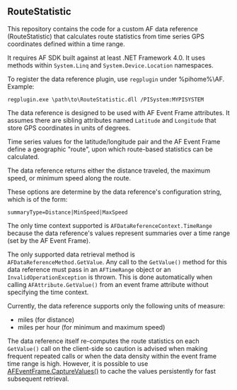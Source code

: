 ## RouteStatistic
This repository contains the code for a custom AF data reference (RouteStatistic) that calculates route statistics from time series GPS coordinates defined within a time range.

It requires AF SDK built against at least .NET Framework 4.0. It uses methods within `System.Linq` and `System.Device.Location` namespaces.

To register the data reference plugin, use `regplugin` under %pihome%\AF\. Example:

```
regplugin.exe \path\to\RouteStatistic.dll /PISystem:MYPISYSTEM
```

The data reference is designed to be used with AF Event Frame attributes. It assumes there are sibling attributes named `Latitude` and `Longitude` that store GPS coordinates in units of degrees.

Time series values for the latitude/longitude pair and the AF Event Frame define a geographic "route", upon which route-based statistics can be calculated.

The data reference returns either the distance traveled, the maximum speed, or minimum speed along the route.

These options are determine by the data reference's configuration string, which is of the form:

```
summaryType=Distance|MinSpeed|MaxSpeed
```

The only time context supported is `AFDataReferenceContext.TimeRange` because the data reference's values represent summaries over a time range (set by the AF Event Frame).

The only supported data retrieval method is `AFDataReferenceMethod.GetValue`. Any call to the `GetValue()` method for this data reference must pass in an `AFTimeRange` object or an `InvalidOperationException` is thrown. This is done automatically when calling `AFAttribute.GetValue()` from an event frame attribute without specifying the time context.

Currently, the data reference supports only the following units of measure:

- miles (for distance)
- miles per hour (for minimum and maximum speed)

The data reference itself re-computes the route statistics on each `GetValue()` call on the client-side so caution is advised when making frequent repeated calls or when the data density within the event frame time range is high. However, it is possible to use [AFEventFrame.CaptureValues()](https://techsupport.osisoft.com/Documentation/PI-AF-SDK/html/M_OSIsoft_AF_EventFrame_AFEventFrame_CaptureValues.htm) to cache the values persistently for fast subsequent retrieval.
